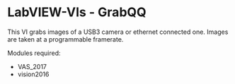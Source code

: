 # LabVIEW-VIs - GrabQQ
This VI grabs images of a USB3 camera or ethernet connected one.
Images are taken at a programmable framerate.

Modules required:
- VAS_2017
- vision2016